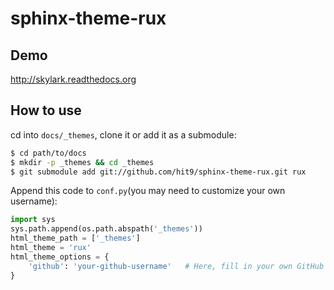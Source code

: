 sphinx-theme-rux
================

Demo
----

http://skylark.readthedocs.org

How to use
-----------

cd into `docs/_themes`, clone it or add it as a submodule:

```bash
$ cd path/to/docs
$ mkdir -p _themes && cd _themes
$ git submodule add git://github.com/hit9/sphinx-theme-rux.git rux
```

Append this code to `conf.py`(you may need to customize your own username):

```python
import sys
sys.path.append(os.path.abspath('_themes'))
html_theme_path = ['_themes']
html_theme = 'rux'
html_theme_options = {
    'github': 'your-github-username'   # Here, fill in your own GitHub ID
}
```
